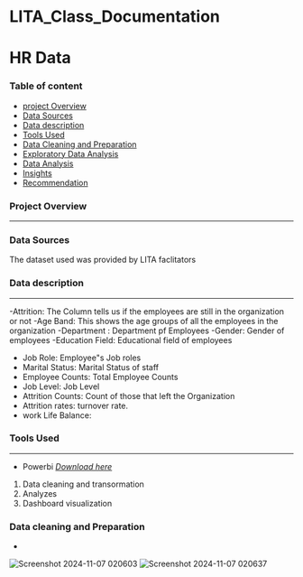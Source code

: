 # LITA_Class_Documentation

# HR Data

### Table of content 

- [project Overview](#project-overview)
- [Data Sources](#data-sources)
- [Data description](#data-description)
- [Tools Used](#tools-used)
- [Data Cleaning and Preparation](#data-cleaning-and-preparation)
- [Exploratory Data Analysis](#exploratory-data-analysis)
- [Data Analysis](#data-analysis)
- [Insights](#insights)
- [Recommendation](#recommendation)


### Project Overview 
---
### Data Sources 

The dataset used was provided by LITA faclitators

### Data description
---
-Attrition: The Column tells us if the employees are still in the organization or not 
-Age Band: This shows the age groups of all the employees in the organization     -Department : Department pf Employees 
-Gender: Gender of employees 
-Education Field: Educational field of employees 
- Job Role: Employee"s Job roles
- Marital Status: Marital Status of staff
- Employee Counts: Total Employee Counts
- Job Level: Job Level
- Attrition Counts: Count of those that left the Organization
-  Attrition rates: turnover rate.
-  work Life Balance: 

### Tools Used 
---
 - Powerbi [*Download here*](https://powerbi.microsoft.com/desktop/)

 1. Data cleaning and transormation
 2. Analyzes
 3. Dashboard visualization

### Data cleaning and Preparation

- 


![Screenshot 2024-11-07 020603](https://github.com/user-attachments/assets/48669637-358a-4ef5-815b-ce700c330aef)
![Screenshot 2024-11-07 020637](https://github.com/user-attachments/assets/4be49a1b-19b8-44cd-a4fa-103b344f585a)

